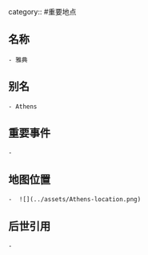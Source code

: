 category:: #重要地点
## 名称
	- 雅典
## 别名
	- Athens
## 重要事件
	-
## 地图位置
	-  ![](../assets/Athens-location.png)
## 后世引用
	-
